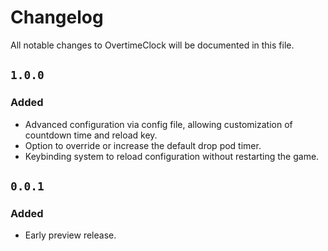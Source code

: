 # Changelog

All notable changes to OvertimeClock will be documented in this file.

## `1.0.0`
### Added
- Advanced configuration via config file, allowing customization of countdown time and reload key.
- Option to override or increase the default drop pod timer.
- Keybinding system to reload configuration without restarting the game.

## `0.0.1`
### Added
- Early preview release.
